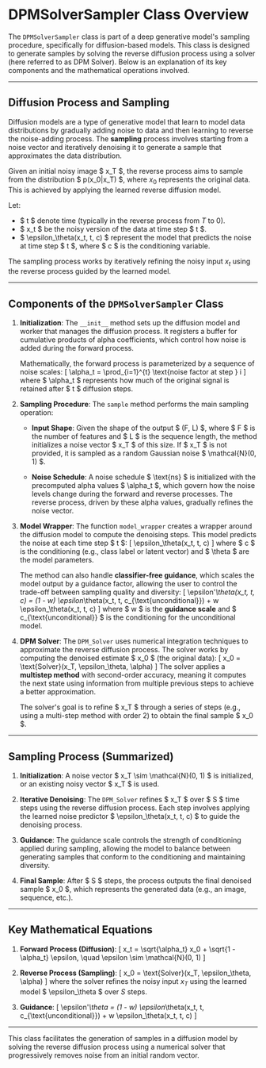 # DPMSolverSampler Class Overview

The `DPMSolverSampler` class is part of a deep generative model's sampling procedure, specifically for diffusion-based models. This class is designed to generate samples by solving the reverse diffusion process using a solver (here referred to as DPM Solver). Below is an explanation of its key components and the mathematical operations involved.

---

## Diffusion Process and Sampling

Diffusion models are a type of generative model that learn to model data distributions by gradually adding noise to data and then learning to reverse the noise-adding process. The **sampling** process involves starting from a noise vector and iteratively denoising it to generate a sample that approximates the data distribution.

Given an initial noisy image $ x_T $, the reverse process aims to sample from the distribution $ p(x_0|x_T) $, where $x_0$ represents the original data. This is achieved by applying the learned reverse diffusion model.

Let:
- $ t $ denote time (typically in the reverse process from $T$ to $0$).
- $ x_t $ be the noisy version of the data at time step $ t $.
- $ \epsilon_\theta(x_t, t, c) $ represent the model that predicts the noise at time step $ t $, where $ c $ is the conditioning variable.

The sampling process works by iteratively refining the noisy input $x_t$ using the reverse process guided by the learned model.

---

## Components of the `DPMSolverSampler` Class

1. **Initialization**:
   The `__init__` method sets up the diffusion model and worker that manages the diffusion process. It registers a buffer for cumulative products of alpha coefficients, which control how noise is added during the forward process.

   Mathematically, the forward process is parameterized by a sequence of noise scales:
   \[
   \alpha_t = \prod_{i=1}^{t} \text{noise factor at step } i
   \]
   where $ \alpha_t $ represents how much of the original signal is retained after $ t $ diffusion steps.

2. **Sampling Procedure**:
   The `sample` method performs the main sampling operation:
   
   - **Input Shape**: Given the shape of the output $ (F, L) $, where $ F $ is the number of features and $ L $ is the sequence length, the method initializes a noise vector $ x_T $ of this size. If $ x_T $ is not provided, it is sampled as a random Gaussian noise $ \mathcal{N}(0, 1) $.

   - **Noise Schedule**: A noise schedule $ \text{ns} $ is initialized with the precomputed alpha values $ \alpha_t $, which govern how the noise levels change during the forward and reverse processes. The reverse process, driven by these alpha values, gradually refines the noise vector.

3. **Model Wrapper**:
   The function `model_wrapper` creates a wrapper around the diffusion model to compute the denoising steps. This model predicts the noise at each time step $ t $:
   \[
   \epsilon_\theta(x_t, t, c)
   \]
   where $ c $ is the conditioning (e.g., class label or latent vector) and $ \theta $ are the model parameters.

   The method can also handle **classifier-free guidance**, which scales the model output by a guidance factor, allowing the user to control the trade-off between sampling quality and diversity:
   \[
   \epsilon'_\theta(x_t, t, c) = (1 - w) \epsilon_\theta(x_t, t, c_{\text{unconditional}}) + w \epsilon_\theta(x_t, t, c)
   \]
   where $ w $ is the **guidance scale** and $ c_{\text{unconditional}} $ is the conditioning for the unconditional model.

4. **DPM Solver**:
   The `DPM_Solver` uses numerical integration techniques to approximate the reverse diffusion process. The solver works by computing the denoised estimate $ x_0 $ (the original data):
   \[
   x_0 = \text{Solver}(x_T, \epsilon_\theta, \alpha)
   \]
   The solver applies a **multistep method** with second-order accuracy, meaning it computes the next state using information from multiple previous steps to achieve a better approximation.

   The solver's goal is to refine $ x_T $ through a series of steps (e.g., using a multi-step method with order 2) to obtain the final sample $ x_0 $.

---

## Sampling Process (Summarized)

1. **Initialization**:
   A noise vector $ x_T \sim \mathcal{N}(0, 1) $ is initialized, or an existing noisy vector $ x_T $ is used.

2. **Iterative Denoising**:
   The `DPM_Solver` refines $ x_T $ over $ S $ time steps using the reverse diffusion process. Each step involves applying the learned noise predictor $ \epsilon_\theta(x_t, t, c) $ to guide the denoising process.

3. **Guidance**:
   The guidance scale controls the strength of conditioning applied during sampling, allowing the model to balance between generating samples that conform to the conditioning and maintaining diversity.

4. **Final Sample**:
   After $ S $ steps, the process outputs the final denoised sample $ x_0 $, which represents the generated data (e.g., an image, sequence, etc.).

---

## Key Mathematical Equations

1. **Forward Process (Diffusion)**:
   \[
   x_t = \sqrt{\alpha_t} x_0 + \sqrt{1 - \alpha_t} \epsilon, \quad \epsilon \sim \mathcal{N}(0, 1)
   \]

2. **Reverse Process (Sampling)**:
   \[
   x_0 = \text{Solver}(x_T, \epsilon_\theta, \alpha)
   \]
   where the solver refines the noisy input $x_T$ using the learned model $ \epsilon_\theta $ over $S$ steps.

3. **Guidance**:
   \[
   \epsilon'_\theta = (1 - w) \epsilon_\theta(x_t, t, c_{\text{unconditional}}) + w \epsilon_\theta(x_t, t, c)
   \]

---

This class facilitates the generation of samples in a diffusion model by solving the reverse diffusion process using a numerical solver that progressively removes noise from an initial random vector.
